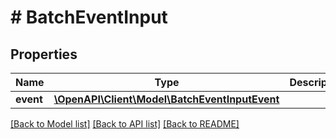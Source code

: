 # # BatchEventInput

## Properties

Name | Type | Description | Notes
------------ | ------------- | ------------- | -------------
**event** | [**\OpenAPI\Client\Model\BatchEventInputEvent**](BatchEventInputEvent.md) |  | [optional]

[[Back to Model list]](../../README.md#models) [[Back to API list]](../../README.md#endpoints) [[Back to README]](../../README.md)
